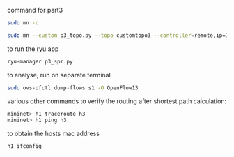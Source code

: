 command for part3
```bash
sudo mn -c

sudo mn --custom p3_topo.py --topo customtopo3 --controller=remote,ip=127.0.0.1,port=6633 --switch ovsk,protocols=OpenFlow13
```

to run the ryu app
```bash
ryu-manager p3_spr.py
```
to analyse, run on separate terminal 
```bash
sudo ovs-ofctl dump-flows s1 -O OpenFlow13
```
various other commands to verify the routing after shortest path calculation:
```bash
mininet> h1 traceroute h3
mininet> h1 ping h3
```
to obtain the hosts mac address
```bash
h1 ifconfig
```